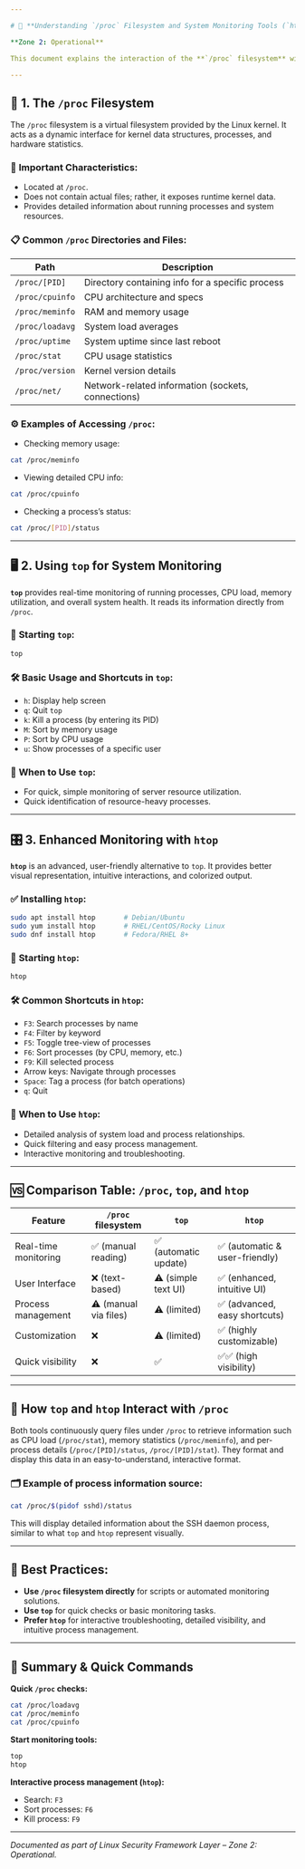 ```yaml
---

# 📁 **Understanding `/proc` Filesystem and System Monitoring Tools (`htop` & `top`) – LinuxSFL**

**Zone 2: Operational**

This document explains the interaction of the **`/proc` filesystem** with key Linux monitoring tools (**`top`** and **`htop`**), their usage, differences, and recommendations for operational monitoring and troubleshooting.

---
```


## 📂 **1. The `/proc` Filesystem**

The `/proc` filesystem is a virtual filesystem provided by the Linux kernel. It acts as a dynamic interface for kernel data structures, processes, and hardware statistics.

### 📌 **Important Characteristics:**

- Located at `/proc`.
- Does not contain actual files; rather, it exposes runtime kernel data.
- Provides detailed information about running processes and system resources.

### 📋 **Common `/proc` Directories and Files:**

| Path                         | Description                                          |
|------------------------------|------------------------------------------------------|
| `/proc/[PID]`                | Directory containing info for a specific process     |
| `/proc/cpuinfo`              | CPU architecture and specs                           |
| `/proc/meminfo`              | RAM and memory usage                                 |
| `/proc/loadavg`              | System load averages                                 |
| `/proc/uptime`               | System uptime since last reboot                      |
| `/proc/stat`                 | CPU usage statistics                                 |
| `/proc/version`              | Kernel version details                               |
| `/proc/net/`                 | Network-related information (sockets, connections)   |

### ⚙️ **Examples of Accessing `/proc`:**

- Checking memory usage:
```bash
cat /proc/meminfo
```

- Viewing detailed CPU info:
```bash
cat /proc/cpuinfo
```

- Checking a process’s status:
```bash
cat /proc/[PID]/status
```

---

## 🖥️ **2. Using `top` for System Monitoring**

**`top`** provides real-time monitoring of running processes, CPU load, memory utilization, and overall system health. It reads its information directly from `/proc`.

### 🚀 **Starting `top`:**
```bash
top
```

### 🛠️ **Basic Usage and Shortcuts in `top`:**
- `h`: Display help screen
- `q`: Quit `top`
- `k`: Kill a process (by entering its PID)
- `M`: Sort by memory usage
- `P`: Sort by CPU usage
- `u`: Show processes of a specific user

### 📌 **When to Use `top`:**
- For quick, simple monitoring of server resource utilization.
- Quick identification of resource-heavy processes.

---

## 🎛️ **3. Enhanced Monitoring with `htop`**

**`htop`** is an advanced, user-friendly alternative to `top`. It provides better visual representation, intuitive interactions, and colorized output.

### ✅ **Installing `htop`:**
```bash
sudo apt install htop       # Debian/Ubuntu
sudo yum install htop       # RHEL/CentOS/Rocky Linux
sudo dnf install htop       # Fedora/RHEL 8+
```

### 🚀 **Starting `htop`:**
```bash
htop
```

### 🛠️ **Common Shortcuts in `htop`:**
- `F3`: Search processes by name
- `F4`: Filter by keyword
- `F5`: Toggle tree-view of processes
- `F6`: Sort processes (by CPU, memory, etc.)
- `F9`: Kill selected process
- Arrow keys: Navigate through processes
- `Space`: Tag a process (for batch operations)
- `q`: Quit

### 📌 **When to Use `htop`:**
- Detailed analysis of system load and process relationships.
- Quick filtering and easy process management.
- Interactive monitoring and troubleshooting.

---

## 🆚 **Comparison Table: `/proc`, `top`, and `htop`**

| Feature             | `/proc` filesystem    | `top`                | `htop`                        |
|---------------------|-----------------------|----------------------|-------------------------------|
| Real-time monitoring| ✅ (manual reading)  | ✅ (automatic update)| ✅ (automatic & user-friendly)|
| User Interface      | ❌ (text-based)      | ⚠️ (simple text UI) | ✅ (enhanced, intuitive UI)   |
| Process management  | ⚠️ (manual via files)| ⚠️ (limited)         | ✅ (advanced, easy shortcuts) |
| Customization       | ❌                   | ⚠️ (limited)         | ✅ (highly customizable)      |
| Quick visibility    | ❌                   | ✅                   | ✅✅ (high visibility)        |

---

## 🔎 **How `top` and `htop` Interact with `/proc`**

Both tools continuously query files under `/proc` to retrieve information such as CPU load (`/proc/stat`), memory statistics (`/proc/meminfo`), and per-process details (`/proc/[PID]/status`, `/proc/[PID]/stat`). They format and display this data in an easy-to-understand, interactive format.

### 🗂️ **Example of process information source:**
```bash
cat /proc/$(pidof sshd)/status
```

This will display detailed information about the SSH daemon process, similar to what `top` and `htop` represent visually.

---

## 🔑 **Best Practices:**

- **Use `/proc` filesystem directly** for scripts or automated monitoring solutions.
- **Use `top`** for quick checks or basic monitoring tasks.
- **Prefer `htop`** for interactive troubleshooting, detailed visibility, and intuitive process management.

---

## 🚩 **Summary & Quick Commands**

**Quick `/proc` checks:**
```bash
cat /proc/loadavg
cat /proc/meminfo
cat /proc/cpuinfo
```

**Start monitoring tools:**
```bash
top
htop
```

**Interactive process management (`htop`):**
- Search: `F3`
- Sort processes: `F6`
- Kill process: `F9`

---

*Documented as part of Linux Security Framework Layer – Zone 2: Operational.*
